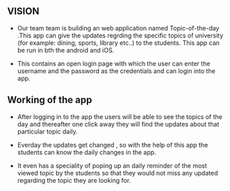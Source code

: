 
## VISION ##

* Our team team is building an web application named  Topic-of-the-day .This app can give the updates regrding the specific topics of university (for example: dining, sports, library etc..) to the students. This app can be run in bth the android and iOS.  

* This contains an open login page with which the user can enter the  username and the password as the credentials  and can login into the app. 

## Working of the app ##
* After logging in to the app the users will be able to see the topics of the day and thereafter one click away they will find the updates about that particular topic daily. 
 
 * Everday the updates get changed , so with the help of this app the students can know the daily changes in  the app.

 * It even has a speciality of poping up an daily reminder of the most viewed topic by the students so that they would not miss any updated regarding the topic they are looking for.

 